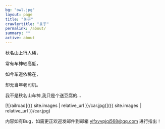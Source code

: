 ```yaml
---
bg: "owl.jpg"
layout: page
title: "关于"
crawlertitle: "关于"
permalink: /about/
summary: ""
active: about
---
```


   秋名山上行人稀，

   常有车神较高低，

   如今车道依稀在，

   却无当年老司机。

   我不是秋名山车神,我只是个送豆腐的...

[![railroad]({{ site.images | relative_url }}/car.jpg)]({{ site.images | relative_url }}/car.jpg)

   内容如有Bug，如需更正欢迎发邮件到邮箱  ylfxvvpjqj568@qq.com  进行指出！

 
 
 
 
 
 
 
 
 
 
 
 
 
 
 
 
 
 
 
 
 
 
 
